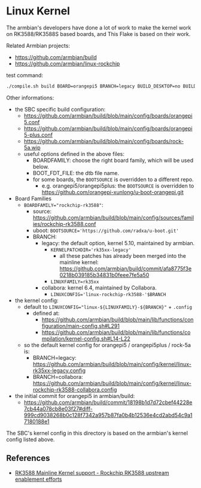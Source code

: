# Linux Kernel

The armbian's developers have done a lot of work to make the kernel work on RK3588/RK3588S based boards, and This Flake is based on their work.

Related Armbian projects:

- <https://github.com/armbian/build>
- <https://github.com/armbian/linux-rockchip>


test command:

```bash
./compile.sh build BOARD=orangepi5 BRANCH=legacy BUILD_DESKTOP=no BUILD_MINIMAL=yes KERNEL_CONFIGURE=yes RELEASE=jammy
```

Other informations:

- the SBC specific build configuration:
  - <https://github.com/armbian/build/blob/main/config/boards/orangepi5.conf>
  - <https://github.com/armbian/build/blob/main/config/boards/orangepi5-plus.conf>
  - <https://github.com/armbian/build/blob/main/config/boards/rock-5a.wip>
  - useful options defined in the above files:
    - BOARDFAMILY: choose the right board family, which will be used below.
    - BOOT_FDT_FILE: the dtb file name.
    - for some boards, the `BOOTSOURCE` is overridden to a different repo.
      - e.g. orangepi5/orangepi5plus: the `BOOTSOURCE` is overridden to https://github.com/orangepi-xunlong/u-boot-orangepi.git
- Board Families
  - `BOARDFAMILY="rockchip-rk3588"`:
    - source: https://github.com/armbian/build/blob/main/config/sources/families/rockchip-rk3588.conf
    - uboot: `BOOTSOURCE='https://github.com/radxa/u-boot.git'`
    - BRANCH:
      - legacy: the default option, kernel 5.10, maintained by armbian.
        - `KERNELPATCHDIR='rk35xx-legacy'`
          - all these patches has already been merged into the mainline kernel: https://github.com/armbian/build/commit/afa8775f3e0218b039185b34831b0feee7fe5a50
        - `LINUXFAMILY=rk35xx`
      - collabora: kernel 6.4, maintained by Collabora.
        - `LINUXCONFIG='linux-rockchip-rk3588-'$BRANCH`
- the kernel config:
  - default to `LINUXCONFIG="linux-${LINUXFAMILY}-${BRANCH}"` + `.config`
    - defined at:
      - https://github.com/armbian/build/blob/main/lib/functions/configuration/main-config.sh#L291
      - https://github.com/armbian/build/blob/main/lib/functions/compilation/kernel-config.sh#L14-L22
  - so the default kernel config for orangepi5 / orangepi5plus / rock-5a is:
    - BRANCH=legacy: <https://github.com/armbian/build/blob/main/config/kernel/linux-rk35xx-legacy.config>
    - BRANCH=collabora: <https://github.com/armbian/build/blob/main/config/kernel/linux-rockchip-rk3588-collabora.config>
- the initial commit for orangepi5 in armbian/build:
  - <https://github.com/armbian/build/commit/18198b1d7d72cbef44228e7cb44a078cb8e03f27#diff-999cd9038268b0c128f7342a957b87fa0b4b12536e4cd2abd54c9a17180188e1>

The SBC's kernel config in this directory is based on the armbian's kernel config listed above.

## References

- [RK3588 Mainline Kernel support - Rockchip RK3588 upstream enablement efforts](https://gitlab.collabora.com/hardware-enablement/rockchip-3588/notes-for-rockchip-3588/-/blob/main/mainline-status.md)
